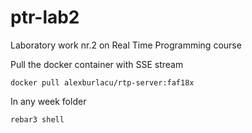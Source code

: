 # ptr-lab2
Laboratory work nr.2 on Real Time Programming course

Pull the docker container with SSE stream
```
docker pull alexburlacu/rtp-server:faf18x
```

In any week folder
```
rebar3 shell
```
